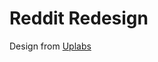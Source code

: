 # Reddit Redesign

Design from [Uplabs](https://www.uplabs.com/posts/reddit-redesign-fd468e41-0277-4200-9b09-70a80b8291c5)
